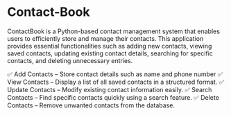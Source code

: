 # Contact-Book
ContactBook is a Python-based contact management system that enables users to efficiently store and manage their contacts. This application provides essential functionalities such as adding new contacts, viewing saved contacts, updating existing contact details, searching for specific contacts, and deleting unnecessary entries.

✅ Add Contacts – Store contact details such as name and phone number 
✅ View Contacts – Display a list of all saved contacts in a structured format.
✅ Update Contacts – Modify existing contact information easily.
✅ Search Contacts – Find specific contacts quickly using a search feature.
✅ Delete Contacts – Remove unwanted contacts from the database.
